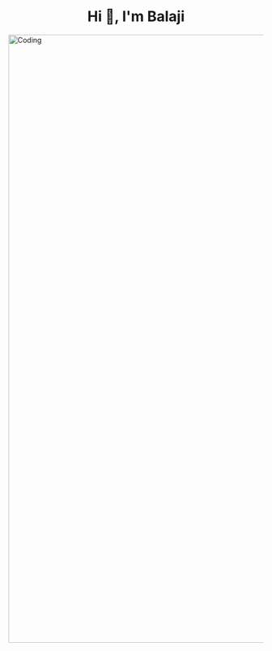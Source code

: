 <h1 align="center">Hi 👋, I'm Balaji</h1>
<img align="center" alt="Coding" width="1200" src="https://user-images.githubusercontent.com/82140495/192852374-0c98a0ae-64e8-480d-8ef6-35aaf55f677f.png">
